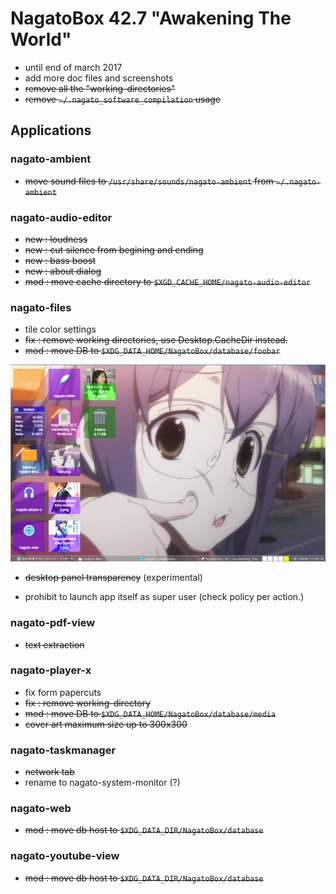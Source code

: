 # NagatoBox 42.7 "Awakening The World"

+ until end of march 2017
+ add more doc files and screenshots
+ ~~remove all the "working-directories"~~
+ ~~remove `~/.nagato_software_compilation` usage~~

## Applications

### nagato-ambient

+ ~~move sound files to `/usr/share/sounds/nagato-ambient` from `~/.nagato-ambient`~~

### nagato-audio-editor

+ ~~new : loudness~~
+ ~~new : cut silence from begining and ending~~
+ ~~new : bass boost~~
+ ~~new : about dialog~~
+ ~~mod : move cache directory to `$XGD_CACHE_HOME/nagato-audio-editor`~~

### nagato-files

+ tile color settings
+ ~~fix : remove working directories, use Desktop.CacheDir instead.~~
+ ~~mod : move DB to `$XDG_DATA_HOME/NagatoBox/database/foobar`~~

![image: screenshot_2017年01月11日_17：39：01](../images/screenshot_2017年01月11日_17：39：01.png)
+ ~~desktop panel transparency~~ (experimental)

+ prohibit to launch app itself as super user (check policy per action.)

### nagato-pdf-view

+ ~~text extraction~~

### nagato-player-x

+ fix form papercuts
+ ~~fix : remove working-directory~~
+ ~~mod : move DB to `$XDG_DATA_HOME/NagatoBox/database/media`~~
+ ~~cover art maximum size up to 300x300~~

### nagato-taskmanager

+ ~~network tab~~
+ rename to nagato-system-monitor (?)

### nagato-web

+ ~~mod : move db host to `$XDG_DATA_DIR/NagatoBox/database`~~

### nagato-youtube-view

+ ~~mod : move db host to `$XDG_DATA_DIR/NagatoBox/database`~~


